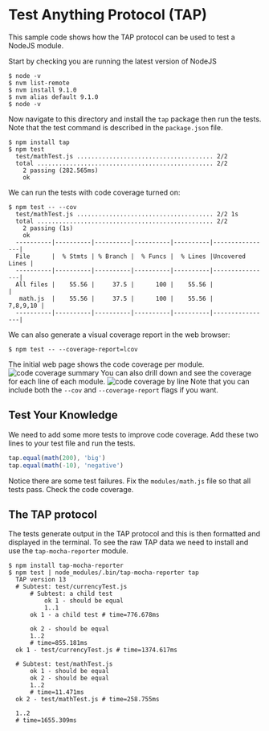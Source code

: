 
# Test Anything Protocol (TAP)

This sample code shows how the TAP protocol can be used to test a NodeJS module.

Start by checking you are running the latest version of NodeJS
```shell
$ node -v
$ nvm list-remote
$ nvm install 9.1.0
$ nvm alias default 9.1.0
$ node -v
```

Now navigate to this directory and install the `tap` package then run the tests. Note that the test command is described in the `package.json` file.
```shell
$ npm install tap
$ npm test
  test/mathTest.js ...................................... 2/2
  total ................................................. 2/2
    2 passing (282.565ms)
    ok
```
We can run the tests with code coverage turned on:
```shell
$ npm test -- --cov
  test/mathTest.js ...................................... 2/2 1s
  total ................................................. 2/2
    2 passing (1s)
    ok
  ----------|----------|----------|----------|----------|----------------|
  File      |  % Stmts | % Branch |  % Funcs |  % Lines |Uncovered Lines |
  ----------|----------|----------|----------|----------|----------------|
  All files |    55.56 |     37.5 |      100 |    55.56 |                |
   math.js  |    55.56 |     37.5 |      100 |    55.56 |       7,8,9,10 |
  ----------|----------|----------|----------|----------|----------------|
```
We can also generate a visual coverage report in the web browser:
```shell
$ npm test -- --coverage-report=lcov
```
The initial web page shows the code coverage per module.
![code coverage summary](../../.images/code_coverage_summary.png)
You can also drill down and see the coverage for each line of each module.
![code coverage by line](../../.images/code_coverage_lines.png)
Note that you can include both the `--cov` and `--coverage-report` flags if you want.

## Test Your Knowledge

We need to add some more tests to improve code coverage. Add these two lines to your test file and run the tests.
```javascript
tap.equal(math(200), 'big')
tap.equal(math(-10), 'negative')
```
Notice there are some test failures. Fix the `modules/math.js` file so that all tests pass. Check the code coverage.

## The TAP protocol

The tests generate output in the TAP protocol and this is then formatted and displayed in the terminal. To see the raw TAP data we need to install and use the `tap-mocha-reporter` module.
```shell
$ npm install tap-mocha-reporter
$ npm test | node_modules/.bin/tap-mocha-reporter tap
  TAP version 13
  # Subtest: test/currencyTest.js
      # Subtest: a child test
          ok 1 - should be equal
          1..1
      ok 1 - a child test # time=776.678ms

      ok 2 - should be equal
      1..2
      # time=855.181ms
  ok 1 - test/currencyTest.js # time=1374.617ms

  # Subtest: test/mathTest.js
      ok 1 - should be equal
      ok 2 - should be equal
      1..2
      # time=11.471ms
  ok 2 - test/mathTest.js # time=258.755ms

  1..2
  # time=1655.309ms
```
